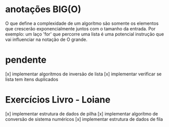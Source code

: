 # anotações BIG(O)
O que define a complexidade de um algorítmo são somente os elementos que crescerão exponencialmente juntos com o tamanho da entrada. Por exemplo: um laço 'for' que percorre uma lista é uma potencial instrução que vai influenciar na notação de O grande.

# pendente
[x] implementar algorítmos de inversão de lista
[x] implementar verificar se lista tem itens duplicados


# Exercícios Livro - Loiane
[x] implementar estrutura de dados de pilha
[x] implementar algorítmo de conversão de sistema numéricos
[x] implementar estrutura de dados de fila